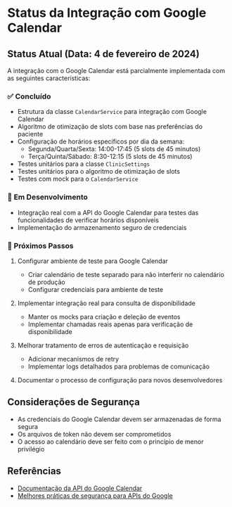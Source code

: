 # Status da Integração com Google Calendar

## Status Atual (Data: 4 de fevereiro de 2024)

A integração com o Google Calendar está parcialmente implementada com as seguintes características:

### ✅ Concluído

- Estrutura da classe `CalendarService` para integração com Google Calendar
- Algoritmo de otimização de slots com base nas preferências do paciente
- Configuração de horários específicos por dia da semana:
  - Segunda/Quarta/Sexta: 14:00-17:45 (5 slots de 45 minutos)
  - Terça/Quinta/Sábado: 8:30-12:15 (5 slots de 45 minutos)
- Testes unitários para a classe `ClinicSettings`
- Testes unitários para o algoritmo de otimização de slots
- Testes com mock para o `CalendarService`

### 🚧 Em Desenvolvimento

- Integração real com a API do Google Calendar para testes das funcionalidades de verificar horários disponíveis
- Implementação do armazenamento seguro de credenciais

### 📝 Próximos Passos

1. Configurar ambiente de teste para Google Calendar

   - Criar calendário de teste separado para não interferir no calendário de produção
   - Configurar credenciais para ambiente de teste

2. Implementar integração real para consulta de disponibilidade

   - Manter os mocks para criação e deleção de eventos
   - Implementar chamadas reais apenas para verificação de disponibilidade

3. Melhorar tratamento de erros de autenticação e requisição

   - Adicionar mecanismos de retry
   - Implementar logs detalhados para problemas de comunicação

4. Documentar o processo de configuração para novos desenvolvedores

## Considerações de Segurança

- As credenciais do Google Calendar devem ser armazenadas de forma segura
- Os arquivos de token não devem ser comprometidos
- O acesso ao calendário deve ser feito com o princípio de menor privilégio

## Referências

- [Documentação da API do Google Calendar](https://developers.google.com/calendar/api/guides/overview)
- [Melhores práticas de segurança para APIs do Google](https://developers.google.com/identity/protocols/oauth2/service-account#best-practices)

